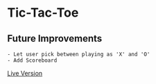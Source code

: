 # Tic-Tac-Toe

## Future Improvements
    - Let user pick between playing as 'X' and 'O'
    - Add Scoreboard


[Live Version](https://milosost.github.io/Tic-Tac-Toe/)
